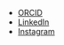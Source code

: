 - [ORCID](https://orcid.org/0000-0001-7402-517X)
- [LinkedIn](https://www.linkedin.com/in/eliasfoisner/)
- [Instagram](https://www.instagram.com/elias.foisner/)
